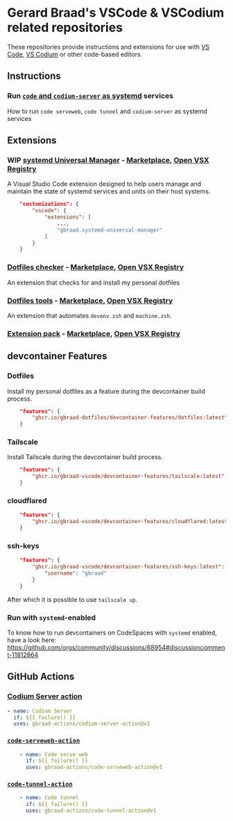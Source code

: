 Gerard Braad's VSCode & VSCodium related repositories
=====================================================

These repositories provide instructions and extensions for use with [VS Code](https://github.com/microsoft/vscode), [VS Codium](https://github.com/VSCodium/) or other code-based editors.


## Instructions

### Run [`code` and `codium-server` as systemd](https://github.com/gbraad-vscode/code-systemd) services

How to run `code serveweb`, `code tunnel` and `codium-server` as systemd services


## Extensions

### WIP [systemd Universal Manager](https://github.com/gbraad-vscode/systemd-services-manager) - [Marketplace](https://marketplace.visualstudio.com/items?itemName=gbraad.systemd-universal-manager), [Open VSX Registry](https://open-vsx.org/extension/gbraad/systemd-universal-manager)

A Visual Studio Code extension designed to help users manage and maintain the state of systemd services and units on their host systems. 

```json
    "customizations": {
        "vscode": {
            "extensions": [
                ...,
                "gbraad.systemd-universal-manager"
            ]
        }
    }
```


### [Dotfiles checker](https://github.com/gbraad-vscode/dotfiles-checker/) - [Marketplace](https://marketplace.visualstudio.com/items?itemName=gbraad.dotfiles-checker), [Open VSX Registry](https://open-vsx.org/extension/gbraad/dotfiles-checker)

An extension that checks for and install my personal dotfiles


### [Dotfiles tools](https://github.com/gbraad-vscode/dotfiles-tools/) - [Marketplace](https://marketplace.visualstudio.com/items?itemName=gbraad.dotfiles-tools), [Open VSX Registry](https://open-vsx.org/extension/gbraad/dotfiles-tools)

An extension that automates `devenv.zsh` and `machine.zsh`.


### [Extension pack](https://github.com/gbraad-vscode/extension-pack) - [Marketplace](https://marketplace.visualstudio.com/items?itemName=gbraad.extension-pack), [Open VSX Registry](https://open-vsx.org/extension/gbraad/extension-pack)


## devcontainer Features

### Dotfiles

Install my personal dotfiles as a feature during the devcontainer build process.

```json
    "features": {
        "ghcr.io/gbraad-dotfiles/devcontainer-features/dotfiles:latest": {}
    }
```

### Tailscale

Install Tailscale during the devcontainer build process.

```json
    "features": {
        "ghcr.io/gbraad-vscode/devcontainer-features/tailscale:latest": {}
    }
```

### cloudflared
```json
    "features": {
        "ghcr.io/gbraad-vscode/devcontainer-features/cloudflared:latest": {}
    }
```

### ssh-keys 
```json
    "features": {
        "ghcr.io/gbraad-vscode/devcontainer-features/ssh-keys:latest": {
            "username": "gbraad"
        }
    }
```


After which it is possible to use `tailscale up`.


### Run with `systemd`-enabled

To know how to run devcontainers on CodeSpaces with `systemd` enabled, have a look here: https://github.com/orgs/community/discussions/68954#discussioncomment-11812864


## GitHub Actions

### [Codium Server action](https://github.com/gbraad-actions/codium-server-action)

```yaml
- name: Codium Server
  if: ${{ failure() }}
  uses: gbraad-actions/codium-server-action@v1
```

### [`code-serveweb-action`](https://github.com/gbraad-actions/code-serveweb-action)

```yaml
    - name: Code serve web
      if: ${{ failure() }}
      uses: gbraad-actions/code-serveweb-action@v1
```

### [`code-tunnel-action`](https://github.com/gbraad-actions/code-tunnel-action)

```yaml
    - name: Code tunnel
      if: ${{ failure() }}
      uses: gbraad-actions/code-tunnel-action@v1
```
